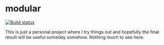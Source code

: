 # modular

[![Build status](https://travis-ci.org/andypyrope/modular)](https://travis-ci.org/andypyrope/modular)

This is just a personal project where I try things out and hopefully the final result will be useful someday somehow. Nothing much to see here.